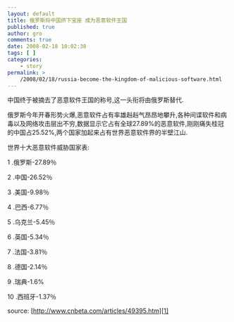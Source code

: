 ```yaml
---
layout: default
title: 俄罗斯将中国挤下宝座 成为恶意软件王国
published: true
author: gro
comments: true
date: 2008-02-18 10:02:38
tags: [ ]
categories:
    - story
permalink: >
    /2008/02/18/russia-become-the-kingdom-of-malicious-software.html
---
```

中国终于被摘去了恶意软件王国的称号,这一头衔将由俄罗斯替代.
  
俄罗斯今年开春形势火爆,恶意软件占有率雄赳赳气昂昂地攀升,各种间谍软件和病毒以及网络攻击层出不穷,数据显示它占有全球27.89%的恶意软件,刚刚痛失桂冠的中国占25.52%,两个国家加起来占有世界恶意软件界的半壁江山.
  
世界十大恶意软件威胁国家表:



1 .俄罗斯-27.89％
  
2 .中国-26.52％
  
3 .美国-9.98％
  
4 .巴西-6.77％
  
5 .乌克兰-5.45％
  
6 .英国-5.34％
  
7 .法国-3.81％
  
8 .德国-2.14％
  
9 .瑞典-1.6%
  
10 .西班牙-1.37％

source: [http://www.cnbeta.com/articles/49395.htm][1]

 [1]: http://www.cnbeta.com/articles/49395.htm "http://www.cnbeta.com/articles/49395.htm"